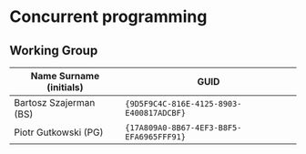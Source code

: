 # Concurrent programming

## Working Group

| Name Surname (initials) | GUID                                     |
| ----------------------- | ---------------------------------------- |
| Bartosz Szajerman (BS)  | `{9D5F9C4C-816E-4125-8903-E400817ADCBF}` |
| Piotr Gutkowski (PG)    | `{17A809A0-8B67-4EF3-B8F5-EFA6965FFF91}` |
